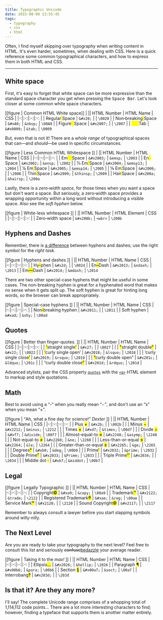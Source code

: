```yaml
---
title: Typographic Unicode
date: 2015-08-09 13:55:45
tags:
  - typography
  - css
  - html
---
```


Often, I find myself skipping over typography when writing content in HTML. It's even harder, sometimes, when dealing with CSS. Here is a quick reference some common typographical characters, and how to express them in both HTML and CSS.

<!-- more -->
***

## White space

First, it's easy to forget that white space can be more expressive than the standard space character you get when pressing the <kbd>Space Bar</kbd>. Let's look closer at some common white space characters.

[[figure | Common HTML White space]]
| || HTML Number | HTML Name | CSS
| |-:|:-:|:-:|:-:
| | Regular<mark>&#x0020;</mark>Space | `&#x20;` | | `\0020`
| | Non&#x2011;breaking<mark>&nbsp;</mark>Space | `&#xA0;` | `&nbsp;` | `\00A0`
| | Figure<mark>&#x2007;</mark>Space | `&#x2007;` | | `\2007`
| | <mark style="white-space:pre;">&#x0009;</mark>Tab | `&#x0009;` | `&tab;` | `\0009`

But, even that is not it! There are a *whole range* of typographical spaces that can&mdash;and *should*&mdash;be used in specific circumstances.

[[figure | Less Common HTML Whitespace ]]
| || HTML Number  | HTML Name | CSS
| |-:|:-:|:-:|:-:
| | Em<mark>&#x2003;</mark>Space | `&#x2003;` | `&emsp;` | `\2003`
| | En<mark>&#x2002;</mark>Space | `&#x2002;` | `&ensp;` | `\2002`
| | &#x2153;&nbsp;Em<mark>&#x2004;</mark>Space | `&#x2004;` | `&emsp13;` | `\2004`
| | &frac14;&nbsp;Em<mark>&#x2005;</mark>Space | `&#x2005;` | `&emsp14;` | `\2005`
| | &#x2159;&nbsp;Em<mark>&#x2006;</mark>Space | `&#x2006;` | | `\2006`
| | Thin<mark>&#x2009;</mark>Space | `&#x2009;` | `&thinsp;` | `\2009`
| | Hair<mark>&#x200A;</mark>Space | `&#x200a;` | `&hairsp;` | `\200a`

Lastly, there is a *zero&#8209;width space*, for those times when you want a space but don't want a space. But seriously, a zero&#8209;width space provides a wrapping opportunity within a long word without introducing a visible space. Also see the *soft hyphen* below.

[[figure | White-less whitespace ]]
| || HTML Number  | HTML Element | CSS
| |-:|:-:|:-:|:-:
| | Z<wbr>e<wbr>r<wbr>o&#8209;width space | `&#x200b;` | `<wbr>` | `\200b`

## Hyphens and Dashes

Remember, there is [a difference](http://practicaltypography.com/hyphens-and-dashes.html) between hyphens and dashes; use the right symbol for the *right task*.

[[figure | Hyphens and dashes ]]
| || HTML Number  | HTML Name | CSS
| |-:|:-:|:-:|:-:
| | Hy<mark>-</mark>phen | `&#x2d;` | | `\002d`
| | En<mark>&ndash;</mark>Dash | `&#x2013;` | `&ndash;` | `\2013`
| | Em<mark>&mdash;</mark>Dash | `&#x2014;` | `&mdash;` | `\2014`

There are two other special-case hyphens that might be useful in some cases. The non-breaking hyphen is great for a hyphenated word that makes no sense when it gets split up. The soft hyphen is great for hinting long words, so the browser can break appropriately.

[[figure | Special-case hyphens ]]
| || HTML Number  | HTML Name | CSS
| |-:|:-:|:-:|:-:
| | Non<mark>&#x2011;</mark>breaking hyphen | `&#x2011;` | | `\2011`
| | Soft hy&shy;phen         | `&#xad;` | `&shy;` | `\00ad`

## Quotes

[[figure | Better than finger-quotes. ]]
| || HTML Number  | HTML Name | CSS
| |-:|:-:|:-:|:-:
| | <mark>&#x0027;</mark>straight single<mark>&#x0027;</mark> | `&#x27;` | | `\0027` |
| | <mark>&#x0022;</mark>straight double<mark>&#x0022;</mark>  | `&#x22;` | | `\0022` |
| | <mark>&lsquo;</mark>curly single open&rsquo; | `&#x2018;` | `&lsquo;` | `\2018` |
| | &lsquo;curly single close<mark>&rsquo;</mark> | `&#x2019;` | `&rsquo;` | `\2019` |
| | <mark>&ldquo;</mark>curly double open&rdquo; | `&#x201c;` | `&ldquo;` | `\201c` |
| | &ldquo;curly double close<mark>&rdquo;</mark> | `&#x201d;` | `&rdquo;` | `\201d` |

Advanced stylists, pair the CSS property [`quotes`](https://developer.mozilla.org/en-US/docs/Web/CSS/quotes) with the [`<q>`](https://developer.mozilla.org/en-US/docs/Web/HTML/Element/q) HTML element to markup and style quotations.

## Math

Best to avoid using a <q>-</q> when you really mean <q>&minus;</q>, and don't use an <q>x</q> when you mean
<q>&times;</q>.

[[figure | <q>Ah, what a fine day for science!</q> <cite>Dexter</cite> ]]
| || HTML Number  | HTML Name | CSS
| |-:|:-:|:-:|:-:
| | Plus <mark>+</mark> | `&#x2b;` | | `\002b` |
| | Minus <mark>&minus;</mark> | `&#x2212;` | `&minus;` | `\2212` |
| | Times <mark>&times;</mark> | `&#xd7;` | `&times;` | `\00d7` |
| | Divide <mark>&divide;</mark> | `&#xf7;` | `&divide;` | `\00f7` |
| | Almost-equal-to <mark>&asymp;</mark> | `&#x2248;` | `&asymp;` | `\2248` |
| | Not-equal-to <mark>&ne;</mark> | `&#x2260;` | `&ne;` | `\2260` |
| | Less-than-or-equal <mark>&le;</mark> | `&#x2264;` | `&le;` | `\2264` |
| | Greater-than-or-equal <mark>&ge;</mark> | `&#x2265;` | `&ge;` | `\2265` |
| | Degrees<mark>&deg;</mark> | `&#xb0;` | `&deg;` | `\00b0` |
| | Prime<mark>&prime;</mark> | `&#x2032;` | `&prime;` | `\2032` |
| | Double Prime<mark>&Prime;</mark> | `&#x2033;` | `&Prime;` | `\2033` |
| | Triple Prime<mark>&#x2034;</mark> | `&#x2034;` | | `\2034` |
| | Middle dot <mark>&middot;</mark> | `&#xb7;`| `&middot;` | `\00b7` | 

## Legal

[[figure | Legally Typographic ]]
| || HTML Number  | HTML Name | CSS
| |-:|:-:|:-:|:-:
| | Copyright<mark>&copy;</mark> | `&#xa9;` | `&copy;` | `\00a9`
| | Trademark<mark>&trade;</mark> | `&#x2122;` | `&trade;` | `\2122`
| | Registered Trademark<mark>&reg;</mark> | `&#xae;` | `&reg;` | `\00ae`
| | Service Mark<mark>&#x2120;</mark> | `&#x2120;` | | `\2120`
| | Sound Copyright<mark>&#x2117;</mark> | `&#x2117;` | | `\2117`

Remember to always consult a lawyer before you start slapping symbols around willy-nilly.

## The Next Level

Are you are ready to take your typography to the next level? Feel free to consult this list and seriously ~~confuse~~<ins>bedazzle</ins> your average reader.

[[figure | Taking it to the *max!* ]]
| || HTML Number  | HTML Name | CSS
| |-:|:-:|:-:|:-:
| | Ellipsis<mark>&hellip;</mark> | `&#x2026;` | `&hellip;` | `\2026`
| | Paragraph <mark>&para;</mark> | `&#x00b6;` | `&para;` | `\00b6`
| | Section <mark>&sect;</mark> | `&#x00a7;` | `&sect;` | `\00a7`
| | Interrobang<mark>&#x203d;</mark> | `&#x203d;` | | `\203d`

## Is that it? Are they any more?

I'll say! The complete Unicode range comprises of a whopping total of 1,114,112 code points... There are a lot more interesting characters to find; however, finding a typeface that supports them is another matter entirely.
